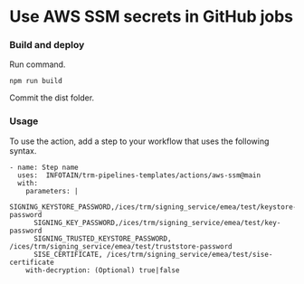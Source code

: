 # Use AWS SSM secrets in GitHub jobs

### Build and deploy

Run command.

```
npm run build
```

Commit the dist folder.

### Usage

To use the action, add a step to your workflow that uses the following syntax.

```
- name: Step name
  uses:  INFOTAIN/trm-pipelines-templates/actions/aws-ssm@main
  with:
    parameters: |
      SIGNING_KEYSTORE_PASSWORD,/ices/trm/signing_service/emea/test/keystore-password
      SIGNING_KEY_PASSWORD,/ices/trm/signing_service/emea/test/key-password
      SIGNING_TRUSTED_KEYSTORE_PASSWORD, /ices/trm/signing_service/emea/test/truststore-password
      SISE_CERTIFICATE, /ices/trm/signing_service/emea/test/sise-certificate
    with-decryption: (Optional) true|false
```
